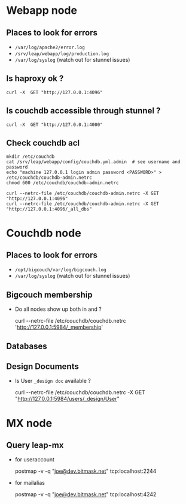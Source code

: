 Webapp node
===========

Places to look for errors
-------------------------

* `/var/log/apache2/error.log`
* `/srv/leap/webapp/log/production.log`
* `/var/log/syslog` (watch out for stunnel issues)

Is haproxy ok ? 
---------------


    curl -X  GET "http://127.0.0.1:4096"

Is couchdb accessible through stunnel ?
---------------------------------------


    curl -X  GET "http://127.0.0.1:4000"


Check couchdb acl
-----------------


    mkdir /etc/couchdb
    cat /srv/leap/webapp/config/couchdb.yml.admin  # see username and password
    echo "machine 127.0.0.1 login admin password <PASSWORD>" > /etc/couchdb/couchdb-admin.netrc
    chmod 600 /etc/couchdb/couchdb-admin.netrc

    curl --netrc-file /etc/couchdb/couchdb-admin.netrc -X GET "http://127.0.0.1:4096"
    curl --netrc-file /etc/couchdb/couchdb-admin.netrc -X GET "http://127.0.0.1:4096/_all_dbs"
    

Couchdb node
============

Places to look for errors
-------------------------

* `/opt/bigcouch/var/log/bigcouch.log`
* `/var/log/syslog` (watch out for stunnel issues)


Bigcouch membership
-------------------

* Do all nodes show up both in and ?


    curl --netrc-file /etc/couchdb/couchdb.netrc 'http://127.0.0.1:5984/_membership'



Databases
---------

Design Documents
----------------

* Is User `_design doc` available ?


    curl --netrc-file /etc/couchdb/couchdb.netrc -X  GET "http://127.0.0.1:5984/users/_design/User"



MX node
=======

Query leap-mx
-------------

* for useraccount 


    postmap -v -q  "joe@dev.bitmask.net" tcp:localhost:2244


* for mailalias


    postmap -v -q  "joe@dev.bitmask.net" tcp:localhost:4242



